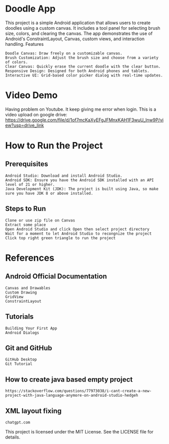 # Doodle App

This project is a simple Android application that allows users to create doodles using a custom canvas. It includes a tool panel for selecting brush size, colors, and clearing the canvas. The app demonstrates the use of Android's ConstraintLayout, Canvas, custom views, and interaction handling.
Features

    Doodle Canvas: Draw freely on a customizable canvas.
    Brush Customization: Adjust the brush size and choose from a variety of colors.
    Clear Canvas: Quickly erase the current doodle with the clear button.
    Responsive Design: Designed for both Android phones and tablets.
    Interactive UI: Grid-based color picker dialog with real-time updates.

# Video Demo
Having problem on Youtube. It keep giving me error when login. This is a video upload on google drive:
    https://drive.google.com/file/d/1of7mcKaXyEFgJFMnxKAH1F3wuU_lnw9P/view?usp=drive_link

    
# How to Run the Project
## Prerequisites

    Android Studio: Download and install Android Studio.
    Android SDK: Ensure you have the Android SDK installed with an API level of 21 or higher.
    Java Development Kit (JDK): The project is built using Java, so make sure you have JDK 8 or above installed.

## Steps to Run

    Clone or use zip file on Canvas
    Extract some place
    Open Android Studio and click Open then select project directory
    Wait for a moment to let Android Studio to recongnize the project
    Click top right green triangle to run the project

# References
## Android Official Documentation

    Canvas and Drawables
    Custom Drawing
    GridView
    ConstraintLayout

## Tutorials

    Building Your First App
    Android Dialogs

## Git and GitHub

    GitHub Desktop
    Git Tutorial

## How to create java based empty project
    https://stackoverflow.com/questions/77973038/i-cant-create-a-new-project-with-java-language-anymore-on-android-studio-hedgeh
## XML layout fixing
    chatgpt.com


This project is licensed under the MIT License. See the LICENSE file for details.

